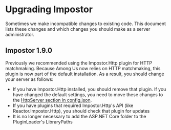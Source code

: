 # Upgrading Impostor

Sometimes we make incompatible changes to existing code. This document lists these changes and which changes you should make as a server administrator.

## Impostor 1.9.0

Previously we recommended using the Impostor.Http plugin for HTTP matchmaking. Because Among Us now relies on HTTP matchmaking, this plugin is now part of the default installation. As a result, you should change your server as follows:

- If you have Impostor.Http installed, you should remove that plugin. If you have changed the default settings, you need to move these changes to the [HttpServer section in config.json](Server-configuration.md#HttpServer).
- If you have plugins that required Impostor.Http's API (like Reactor.Impostor.Http), you should check that plugin for updates
- It is no longer necessary to add the ASP.NET Core folder to the PluginLoader's LibraryPaths

